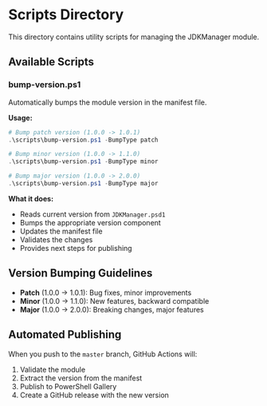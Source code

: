 # Scripts Directory

This directory contains utility scripts for managing the JDKManager module.

## Available Scripts

### bump-version.ps1
Automatically bumps the module version in the manifest file.

**Usage:**
```powershell
# Bump patch version (1.0.0 -> 1.0.1)
.\scripts\bump-version.ps1 -BumpType patch

# Bump minor version (1.0.0 -> 1.1.0)
.\scripts\bump-version.ps1 -BumpType minor

# Bump major version (1.0.0 -> 2.0.0)
.\scripts\bump-version.ps1 -BumpType major
```

**What it does:**
- Reads current version from `JDKManager.psd1`
- Bumps the appropriate version component
- Updates the manifest file
- Validates the changes
- Provides next steps for publishing

## Version Bumping Guidelines

- **Patch** (1.0.0 → 1.0.1): Bug fixes, minor improvements
- **Minor** (1.0.0 → 1.1.0): New features, backward compatible
- **Major** (1.0.0 → 2.0.0): Breaking changes, major features

## Automated Publishing

When you push to the `master` branch, GitHub Actions will:
1. Validate the module
2. Extract the version from the manifest
3. Publish to PowerShell Gallery
4. Create a GitHub release with the new version 